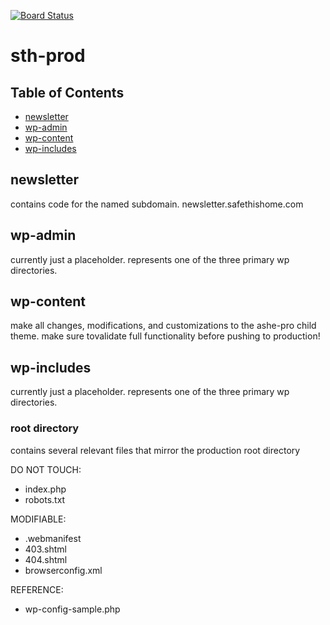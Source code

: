 [![Board Status](https://dev.azure.com/sthcoders/648595ec-6940-4092-9d0a-8f6c6e53cae1/e796337f-279a-450d-b0a5-07019476ad31/_apis/work/boardbadge/79b31d79-105d-445c-bac6-b1645ef23d71)](https://dev.azure.com/sthcoders/648595ec-6940-4092-9d0a-8f6c6e53cae1/_boards/board/t/e796337f-279a-450d-b0a5-07019476ad31/Microsoft.RequirementCategory)
# sth-prod

## Table of Contents

- [newsletter](#newsletter)
- [wp-admin](#wpadmin)
- [wp-content](#wpcontent)
- [wp-includes](#wpincludes)

## newsletter <a name = "newsletter"></a>

contains code for the named subdomain.
newsletter.safethishome.com

## wp-admin <a name = "wpadmin"></a>

currently just a placeholder.
represents one of the three primary wp directories.

## wp-content <a name = "wpcontent"></a>

make all changes, modifications, and customizations to the ashe-pro child theme.
make sure tovalidate full functionality before pushing to production!

## wp-includes <a name = "wpincludes"></a>

currently just a placeholder.
represents one of the three primary wp directories.

### root directory

contains several relevant files that mirror the production root directory

DO NOT TOUCH:

- index.php
- robots.txt

MODIFIABLE:

- .webmanifest
- 403.shtml
- 404.shtml
- browserconfig.xml

REFERENCE:

- wp-config-sample.php
